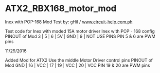 # ATX2_RBX168_motor_mod
Inex with POP-168 Mod Test
by: gHil / www.circuit-help.com.ph

Test code for Inex with moded 15A motor driver
Inex with POP - 168 config
PINOUT of Mod
3 | 5 | 6 | 5V | GND | 9 | NOT USE PINS 
PIN 5 & 6 are PWM pins
 
11/29/2016

Added Mod for ATX2 
Use the middle Motor Driver control pins
PINOUT of Mod
GND | 16 | VCC | 17 | 19 | VCC | 20 | VCC
PIN 19 & 20 are PWM pins
